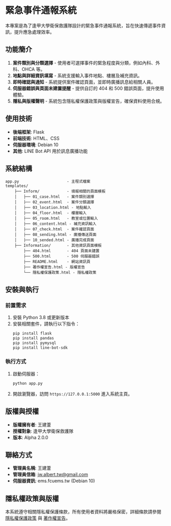 
# 緊急事件通報系統

本專案是為了逢甲大學衛保救護隊設計的緊急事件通報系統，旨在快速傳遞事件資訊，提升應急處理效率。

## 功能簡介

1. **案件類別與分類選擇** - 使用者可選擇事件的緊急程度與分類，例如內科、外科、OHCA 等。
2. **地點與詳細資訊填寫** - 系統支援輸入事件地點、樓層及補充資訊。
3. **即時確認與通知** - 系統提供案件確認頁面，並即時廣播訊息給相關人員。
4. **伺服器錯誤與頁面未建置提醒** - 提供自訂的 404 和 500 錯誤頁面，提升使用體驗。
5. **隱私與版權聲明** - 系統包含隱私權保護政策與版權宣告，確保資料使用合規。

## 使用技術

- **後端框架**: Flask
- **前端技術**: HTML、CSS
- **伺服器環境**: Debian 10
- **其他**: LINE Bot API 用於訊息廣播功能

## 系統結構

```plaintext
app.py                     - 主程式檔案
templates/
    ├── Inform/            - 填報相關的頁面模板
    │   ├── 01_case.html   - 案件類別選擇
    │   ├── 02_event.html  - 案件分類選擇
    │   ├── 03_location.html - 地點輸入
    │   ├── 04_floor.html  - 樓層輸入
    │   ├── 05_room.html   - 教室或位置輸入
    │   ├── 06_content.html - 補充資訊輸入
    │   ├── 07_check.html  - 案件確認頁面
    │   ├── 08_sending.html - 廣播傳送頁面
    │   ├── 10_sended.html - 廣播完成頁面
    ├── Information/       - 其他資訊頁面模板
        ├── 404.html       - 404 頁面未建置
        ├── 500.html       - 500 伺服器錯誤
        ├── README.html    - 網站資訊頁
        ├── 著作權宣告.html - 版權宣告
        └── 隱私權保護政策.html - 隱私權政策
```

## 安裝與執行

### 前置需求

1. 安裝 Python 3.8 或更新版本
2. 安裝相關套件，請執行以下指令：
   ```bash
   pip install flask
   pip install pandas
   pip install pymysql
   pip install line-bot-sdk
   ```

### 執行方式

1. 啟動伺服器：
   ```bash
   python app.py
   ```
2. 開啟瀏覽器，訪問 `https://127.0.0.1:5000` 進入系統主頁。

## 版權與授權

- **版權擁有者**: 王建葦
- **授權對象**: 逢甲大學衛保救護隊
- **版本**: Alpha 2.0.0

## 聯絡方式

- **管理員名稱**: 王建葦
- **管理員信箱**: [jw.albert.tw@gmail.com](mailto:jw.albert.tw@gmail.com)
- **伺服器資訊**: ems.fcuems.tw (Debian 10)

## 隱私權政策與版權

本系統遵守相關隱私權保護條款，所有使用者資料將嚴格保密，詳細條款請參閱 [隱私權保護政策](templates/Information/隱私權保護政策.html) 與 [著作權宣告](templates/Information/著作權宣告.html)。

